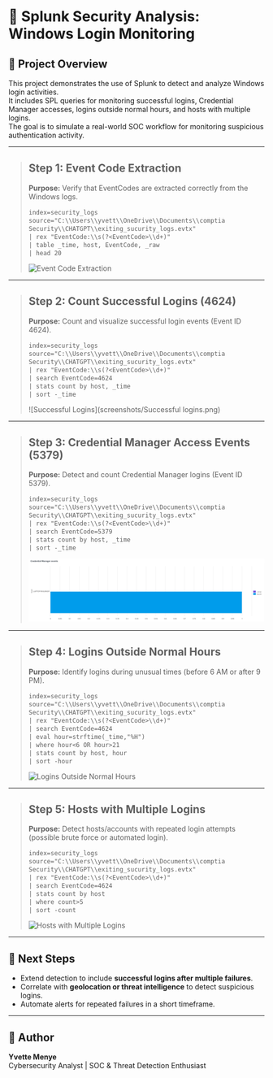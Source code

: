 # 🚨 Splunk Security Analysis: Windows Login Monitoring

## 📌 Project Overview
This project demonstrates the use of Splunk to detect and analyze Windows login activities.  
It includes SPL queries for monitoring successful logins, Credential Manager accesses, logins outside normal hours, and hosts with multiple logins.  
The goal is to simulate a real-world SOC workflow for monitoring suspicious authentication activity.

---

> ## Step 1: Event Code Extraction
> **Purpose:** Verify that EventCodes are extracted correctly from the Windows logs.
>
> ```spl
> index=security_logs source="C:\\Users\\yvett\\OneDrive\\Documents\\comptia Security\\CHATGPT\\exiting_sucurity_logs.evtx"
> | rex "EventCode:\\s(?<EventCode>\\d+)"
> | table _time, host, EventCode, _raw
> | head 20
> ```
>
> ![Event Code Extraction](screenshots/eventcode_extraction.png)

---

> ## Step 2: Count Successful Logins (4624)
> **Purpose:** Count and visualize successful login events (Event ID 4624).
>
> ```spl
> index=security_logs source="C:\\Users\\yvett\\OneDrive\\Documents\\comptia Security\\CHATGPT\\exiting_sucurity_logs.evtx"
> | rex "EventCode:\\s(?<EventCode>\\d+)"
> | search EventCode=4624
> | stats count by host, _time
> | sort -_time
> ```
>
> ![Successful Logins](screenshots/Successful logins.png)

---

> ## Step 3: Credential Manager Access Events (5379)
> **Purpose:** Detect and count Credential Manager logins (Event ID 5379).
>
> ```spl
> index=security_logs source="C:\\Users\\yvett\\OneDrive\\Documents\\comptia Security\\CHATGPT\\exiting_sucurity_logs.evtx"
> | rex "EventCode:\\s(?<EventCode>\\d+)"
> | search EventCode=5379
> | stats count by host, _time
> | sort -_time
> ```
>
> ![Credential Manager Access](screenshots/Credential_Manager_Access.png)

---

> ## Step 4: Logins Outside Normal Hours
> **Purpose:** Identify logins during unusual times (before 6 AM or after 9 PM).
>
> ```spl
> index=security_logs source="C:\\Users\\yvett\\OneDrive\\Documents\\comptia Security\\CHATGPT\\exiting_sucurity_logs.evtx"
> | rex "EventCode:\\s(?<EventCode>\\d+)"
> | search EventCode=4624
> | eval hour=strftime(_time,"%H")
> | where hour<6 OR hour>21
> | stats count by host, hour
> | sort -hour
> ```
>
> ![Logins Outside Normal Hours](screenshots/logins_outside_hours.png)

---

> ## Step 5: Hosts with Multiple Logins
> **Purpose:** Detect hosts/accounts with repeated login attempts (possible brute force or automated login).
>
> ```spl
> index=security_logs source="C:\\Users\\yvett\\OneDrive\\Documents\\comptia Security\\CHATGPT\\exiting_sucurity_logs.evtx"
> | rex "EventCode:\\s(?<EventCode>\\d+)"
> | search EventCode=4624
> | stats count by host
> | where count>5
> | sort -count
> ```
>
> ![Hosts with Multiple Logins](screenshots/multiple_logins.png)

---

## 🚀 Next Steps
- Extend detection to include **successful logins after multiple failures**.  
- Correlate with **geolocation or threat intelligence** to detect suspicious logins.  
- Automate alerts for repeated failures in a short timeframe.

---

## 👤 Author
**Yvette Menye**  
Cybersecurity Analyst | SOC & Threat Detection Enthusiast
